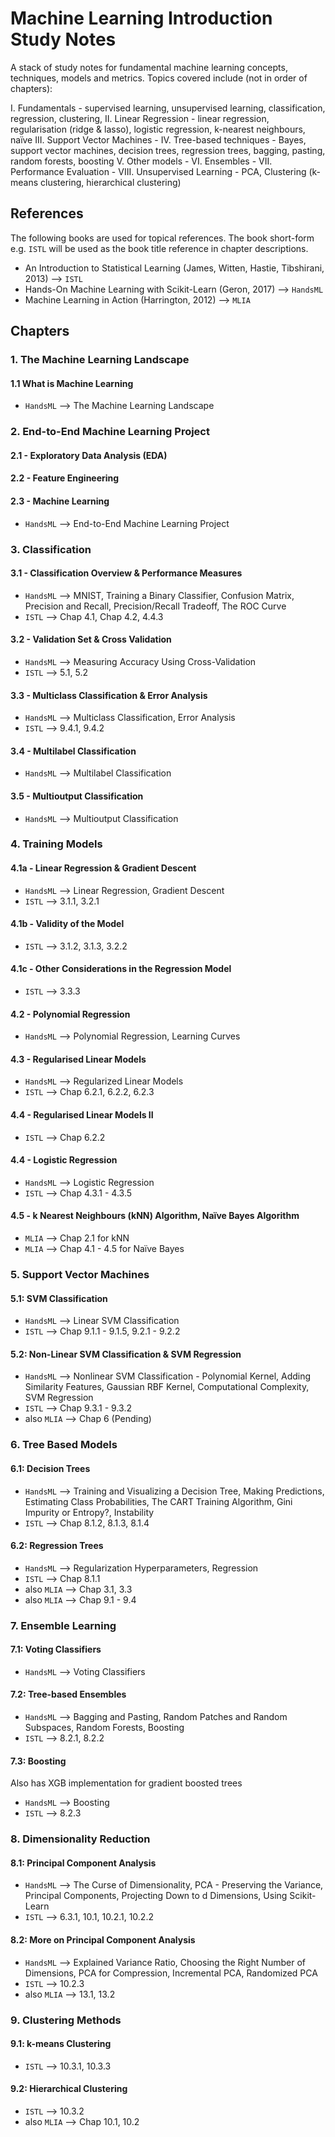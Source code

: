 # Machine Learning Introduction Study Notes

A stack of study notes for fundamental machine learning concepts, techniques, models and metrics. Topics covered include (not in order of chapters):

I. Fundamentals - supervised learning, unsupervised learning, classification, regression, clustering, 
II. Linear Regression - linear regression, regularisation (ridge & lasso), logistic regression, k-nearest neighbours, naïve
III. Support Vector Machines - 
IV. Tree-based techniques - Bayes, support vector machines, decision trees, regression trees, bagging, pasting, random forests, boosting
V. Other models - 
VI. Ensembles - 
VII. Performance Evaluation - 
VIII. Unsupervised Learning - PCA, Clustering (k-means clustering, hierarchical clustering)

## References
The following books are used for topical references. The book short-form e.g. `ISTL` will be used as the book title reference in chapter descriptions.
- An Introduction to Statistical Learning (James, Witten, Hastie, Tibshirani, 2013) --> `ISTL`
- Hands-On Machine Learning with Scikit-Learn (Geron, 2017) --> `HandsML`
- Machine Learning in Action (Harrington, 2012) --> `MLIA`

## Chapters
### 1. The Machine Learning Landscape
#### 1.1 What is Machine Learning
- `HandsML` --> The Machine Learning Landscape

### 2. End-to-End Machine Learning Project
#### 2.1 - Exploratory Data Analysis (EDA)
#### 2.2 - Feature Engineering
#### 2.3 - Machine Learning
- `HandsML` --> End-to-End Machine Learning Project

### 3. Classification
#### 3.1 - Classification Overview & Performance Measures
- `HandsML` --> MNIST, Training a Binary Classifier, Confusion Matrix, Precision and Recall, Precision/Recall Tradeoff, The ROC Curve
- `ISTL` --> Chap 4.1, Chap 4.2, 4.4.3
#### 3.2 - Validation Set & Cross Validation
- `HandsML` --> Measuring Accuracy Using Cross-Validation
- `ISTL` --> 5.1, 5.2
#### 3.3 - Multiclass Classification & Error Analysis
- `HandsML` --> Multiclass Classification, Error Analysis
- `ISTL` --> 9.4.1, 9.4.2
#### 3.4 - Multilabel Classification
- `HandsML` --> Multilabel Classification
#### 3.5 - Multioutput Classification
- `HandsML` --> Multioutput Classification

### 4. Training Models
#### 4.1a - Linear Regression & Gradient Descent
- `HandsML` --> Linear Regression, Gradient Descent
- `ISTL` --> 3.1.1, 3.2.1
#### 4.1b - Validity of the Model
- `ISTL` --> 3.1.2, 3.1.3, 3.2.2
#### 4.1c - Other Considerations in the Regression Model
- `ISTL` --> 3.3.3
#### 4.2 - Polynomial Regression
- `HandsML` --> Polynomial Regression, Learning Curves
#### 4.3 - Regularised Linear Models
- `HandsML` --> Regularized Linear Models
- `ISTL` --> Chap 6.2.1, 6.2.2, 6.2.3
#### 4.4 - Regularised Linear Models II
- `ISTL` --> Chap 6.2.2
#### 4.4 - Logistic Regression
- `HandsML` --> Logistic Regression
- `ISTL` --> Chap 4.3.1 - 4.3.5
#### 4.5 - k Nearest Neighbours (kNN) Algorithm, Naïve Bayes Algorithm
- `MLIA` --> Chap 2.1 for kNN
- `MLIA` --> Chap 4.1 - 4.5 for Naïve Bayes

### 5. Support Vector Machines
#### 5.1: SVM Classification
- `HandsML` --> Linear SVM Classification
- `ISTL` --> Chap 9.1.1 - 9.1.5, 9.2.1 - 9.2.2
#### 5.2: Non-Linear SVM Classification & SVM Regression
- `HandsML` --> Nonlinear SVM Classification - Polynomial Kernel, Adding Similarity Features, Gaussian RBF Kernel, Computational Complexity, SVM Regression
- `ISTL` --> Chap 9.3.1 - 9.3.2
- also `MLIA` --> Chap 6 (Pending)

### 6. Tree Based Models
#### 6.1: Decision Trees
- `HandsML` --> Training and Visualizing a Decision Tree, Making Predictions, Estimating Class Probabilities, The CART Training Algorithm, Gini Impurity or Entropy?, Instability
- `ISTL` --> Chap 8.1.2, 8.1.3, 8.1.4
#### 6.2: Regression Trees
- `HandsML` --> Regularization Hyperparameters, Regression
- `ISTL` --> Chap 8.1.1
- also `MLIA` --> Chap 3.1, 3.3
- also `MLIA` --> Chap 9.1 - 9.4

### 7. Ensemble Learning
#### 7.1: Voting Classifiers
- `HandsML` --> Voting Classifiers
#### 7.2: Tree-based Ensembles 
- `HandsML` --> Bagging and Pasting, Random Patches and Random Subspaces, Random Forests, Boosting
- `ISTL` --> 8.2.1, 8.2.2
#### 7.3: Boosting
Also has XGB implementation for gradient boosted trees
- `HandsML` --> Boosting
- `ISTL` --> 8.2.3

### 8. Dimensionality Reduction
#### 8.1: Principal Component Analysis
- `HandsML` --> The Curse of Dimensionality, PCA - Preserving the Variance, Principal Components, Projecting Down to d Dimensions, Using Scikit-Learn
- `ISTL` --> 6.3.1, 10.1, 10.2.1, 10.2.2 
#### 8.2: More on Principal Component Analysis
- `HandsML` --> Explained Variance Ratio, Choosing the Right Number of Dimensions, PCA for Compression, Incremental PCA, Randomized PCA
- `ISTL` --> 10.2.3
- also `MLIA` --> 13.1, 13.2

### 9. Clustering Methods
#### 9.1: k-means Clustering
- `ISTL` --> 10.3.1, 10.3.3
#### 9.2: Hierarchical Clustering
- `ISTL` --> 10.3.2
- also `MLIA` --> Chap 10.1, 10.2
